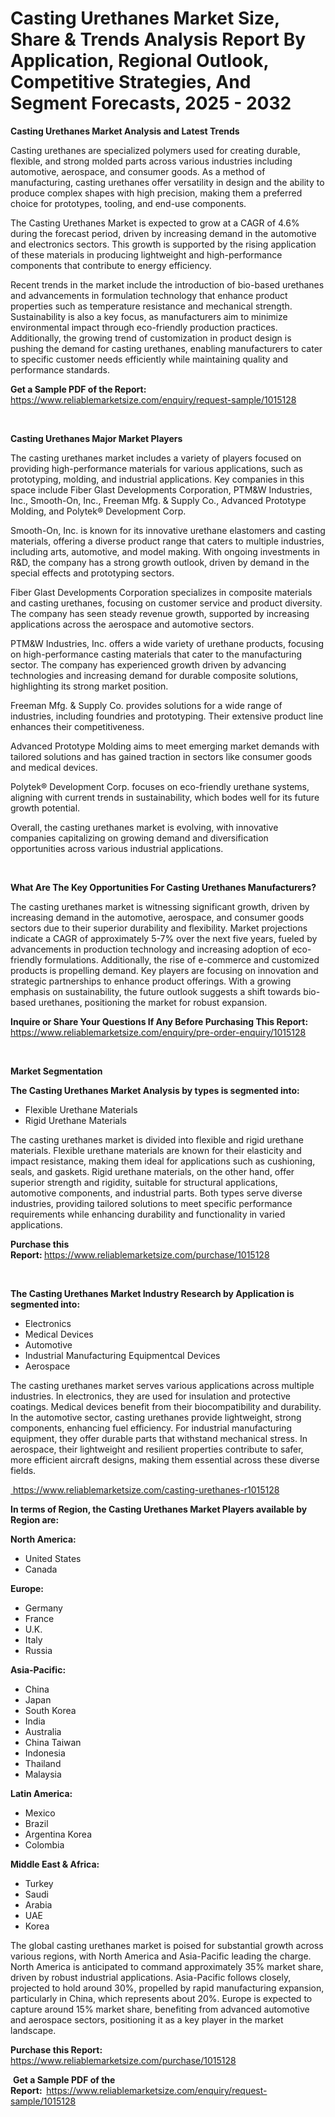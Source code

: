 <p><h1>Casting Urethanes Market Size, Share & Trends Analysis Report By Application, Regional Outlook, Competitive Strategies, And Segment Forecasts, 2025 - 2032</h1></p><p><strong>Casting Urethanes Market Analysis and Latest Trends</strong></p>
<p><p>Casting urethanes are specialized polymers used for creating durable, flexible, and strong molded parts across various industries including automotive, aerospace, and consumer goods. As a method of manufacturing, casting urethanes offer versatility in design and the ability to produce complex shapes with high precision, making them a preferred choice for prototypes, tooling, and end-use components.</p><p>The Casting Urethanes Market is expected to grow at a CAGR of 4.6% during the forecast period, driven by increasing demand in the automotive and electronics sectors. This growth is supported by the rising application of these materials in producing lightweight and high-performance components that contribute to energy efficiency.</p><p>Recent trends in the market include the introduction of bio-based urethanes and advancements in formulation technology that enhance product properties such as temperature resistance and mechanical strength. Sustainability is also a key focus, as manufacturers aim to minimize environmental impact through eco-friendly production practices. Additionally, the growing trend of customization in product design is pushing the demand for casting urethanes, enabling manufacturers to cater to specific customer needs efficiently while maintaining quality and performance standards.</p></p>
<p><strong>Get a Sample PDF of the Report:&nbsp;</strong> <a href="https://www.reliablemarketsize.com/enquiry/request-sample/1015128?utm_campaign=3270&utm_medium=2&utm_source=Github&utm_content=ia&utm_term=17042025&utm_id=casting-urethanes">https://www.reliablemarketsize.com/enquiry/request-sample/1015128</a></p>
<p>&nbsp;</p>
<p><strong>Casting Urethanes Major Market Players</strong></p>
<p><p>The casting urethanes market includes a variety of players focused on providing high-performance materials for various applications, such as prototyping, molding, and industrial applications. Key companies in this space include Fiber Glast Developments Corporation, PTM&W Industries, Inc., Smooth-On, Inc., Freeman Mfg. & Supply Co., Advanced Prototype Molding, and Polytek® Development Corp.</p><p>Smooth-On, Inc. is known for its innovative urethane elastomers and casting materials, offering a diverse product range that caters to multiple industries, including arts, automotive, and model making. With ongoing investments in R&D, the company has a strong growth outlook, driven by demand in the special effects and prototyping sectors.</p><p>Fiber Glast Developments Corporation specializes in composite materials and casting urethanes, focusing on customer service and product diversity. The company has seen steady revenue growth, supported by increasing applications across the aerospace and automotive sectors. </p><p>PTM&W Industries, Inc. offers a wide variety of urethane products, focusing on high-performance casting materials that cater to the manufacturing sector. The company has experienced growth driven by advancing technologies and increasing demand for durable composite solutions, highlighting its strong market position.</p><p>Freeman Mfg. & Supply Co. provides solutions for a wide range of industries, including foundries and prototyping. Their extensive product line enhances their competitiveness. </p><p>Advanced Prototype Molding aims to meet emerging market demands with tailored solutions and has gained traction in sectors like consumer goods and medical devices. </p><p>Polytek® Development Corp. focuses on eco-friendly urethane systems, aligning with current trends in sustainability, which bodes well for its future growth potential.</p><p>Overall, the casting urethanes market is evolving, with innovative companies capitalizing on growing demand and diversification opportunities across various industrial applications.</p></p>
<p>&nbsp;</p>
<p><strong>What Are The Key Opportunities For Casting Urethanes Manufacturers?</strong></p>
<p><p>The casting urethanes market is witnessing significant growth, driven by increasing demand in the automotive, aerospace, and consumer goods sectors due to their superior durability and flexibility. Market projections indicate a CAGR of approximately 5-7% over the next five years, fueled by advancements in production technology and increasing adoption of eco-friendly formulations. Additionally, the rise of e-commerce and customized products is propelling demand. Key players are focusing on innovation and strategic partnerships to enhance product offerings. With a growing emphasis on sustainability, the future outlook suggests a shift towards bio-based urethanes, positioning the market for robust expansion.</p></p>
<p><strong>Inquire or Share Your Questions If Any Before Purchasing This Report:</strong> <a href="https://www.reliablemarketsize.com/enquiry/pre-order-enquiry/1015128?utm_campaign=3270&utm_medium=2&utm_source=Github&utm_content=ia&utm_term=17042025&utm_id=casting-urethanes">https://www.reliablemarketsize.com/enquiry/pre-order-enquiry/1015128</a></p>
<p>&nbsp;</p>
<p><strong>Market Segmentation</strong></p>
<p><strong>The Casting Urethanes Market Analysis by types is segmented into:</strong></p>
<p><ul><li>Flexible Urethane Materials</li><li>Rigid Urethane Materials</li></ul></p>
<p><p>The casting urethanes market is divided into flexible and rigid urethane materials. Flexible urethane materials are known for their elasticity and impact resistance, making them ideal for applications such as cushioning, seals, and gaskets. Rigid urethane materials, on the other hand, offer superior strength and rigidity, suitable for structural applications, automotive components, and industrial parts. Both types serve diverse industries, providing tailored solutions to meet specific performance requirements while enhancing durability and functionality in varied applications.</p></p>
<p><strong>Purchase this Report:&nbsp;</strong><a href="https://www.reliablemarketsize.com/purchase/1015128?utm_campaign=3270&utm_medium=2&utm_source=Github&utm_content=ia&utm_term=17042025&utm_id=casting-urethanes">https://www.reliablemarketsize.com/purchase/1015128</a></p>
<p>&nbsp;</p>
<p><strong>The Casting Urethanes Market Industry Research by Application is segmented into:</strong></p>
<p><ul><li>Electronics</li><li>Medical Devices</li><li>Automotive</li><li>Industrial Manufacturing Equipmentcal Devices</li><li>Aerospace</li></ul></p>
<p><p>The casting urethanes market serves various applications across multiple industries. In electronics, they are used for insulation and protective coatings. Medical devices benefit from their biocompatibility and durability. In the automotive sector, casting urethanes provide lightweight, strong components, enhancing fuel efficiency. For industrial manufacturing equipment, they offer durable parts that withstand mechanical stress. In aerospace, their lightweight and resilient properties contribute to safer, more efficient aircraft designs, making them essential across these diverse fields.</p></p>
<p><a href="https://www.reliablemarketsize.com/casting-urethanes-r1015128?utm_campaign=3270&utm_medium=2&utm_source=Github&utm_content=ia&utm_term=17042025&utm_id=casting-urethanes">&nbsp;https://www.reliablemarketsize.com/casting-urethanes-r1015128</a></p>
<p><strong>In terms of Region, the Casting Urethanes Market Players available by Region are:</strong></p>
<p>
    <p> <strong> North America: </strong>
        <ul>
            <li>United States</li>
            <li>Canada</li>
        </ul>
        </p> 
    <p> <strong> Europe: </strong>
        <ul>
            <li>Germany</li>
            <li>France</li>
            <li>U.K.</li>
            <li>Italy</li>
            <li>Russia</li>
        </ul>
        </p> 
    <p> <strong> Asia-Pacific: </strong>
        <ul>
            <li>China</li>
            <li>Japan</li>
            <li>South Korea</li>
            <li>India</li>
            <li>Australia</li>
            <li>China Taiwan</li>
            <li>Indonesia</li>
            <li>Thailand</li>
            <li>Malaysia</li>
        </ul>
        </p> 
    <p> <strong> Latin America: </strong>
        <ul>
            <li>Mexico</li>
            <li>Brazil</li>
            <li>Argentina Korea</li>
            <li>Colombia</li>
        </ul>
        </p> 
    <p> <strong> Middle East & Africa: </strong>
        <ul>
            <li>Turkey</li>
            <li>Saudi</li>
            <li>Arabia</li>
            <li>UAE</li>
            <li>Korea</li>
        </ul>
    </p>
    </p>
<p><p>The global casting urethanes market is poised for substantial growth across various regions, with North America and Asia-Pacific leading the charge. North America is anticipated to command approximately 35% market share, driven by robust industrial applications. Asia-Pacific follows closely, projected to hold around 30%, propelled by rapid manufacturing expansion, particularly in China, which represents about 20%. Europe is expected to capture around 15% market share, benefiting from advanced automotive and aerospace sectors, positioning it as a key player in the market landscape.</p></p>
<p><strong>Purchase this Report: </strong><a href="https://www.reliablemarketsize.com/purchase/1015128?utm_campaign=3270&utm_medium=2&utm_source=Github&utm_content=ia&utm_term=17042025&utm_id=casting-urethanes">https://www.reliablemarketsize.com/purchase/1015128</a></p>
<p>&nbsp;<strong>Get a Sample PDF of the Report:&nbsp;&nbsp;</strong><a href="https://www.reliablemarketsize.com/enquiry/request-sample/1015128?utm_campaign=3270&utm_medium=2&utm_source=Github&utm_content=ia&utm_term=17042025&utm_id=casting-urethanes">https://www.reliablemarketsize.com/enquiry/request-sample/1015128</a></p>
<p><strong></strong></p>
<p><p></p><p></p><p></p></p>